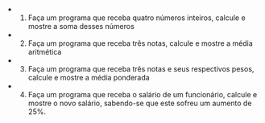- 1. Faça um programa que receba quatro números inteiros, calcule e mostre a soma desses números
- 2. Faça um programa que receba três notas, calcule e mostre a média aritmética
- 3. Faça um programa que receba três notas e seus respectivos pesos, calcule e mostre a média ponderada
- 4. Faça um programa que receba o salário de um funcionário, calcule e mostre o novo salário, sabendo-se que este sofreu um aumento de 25%.
